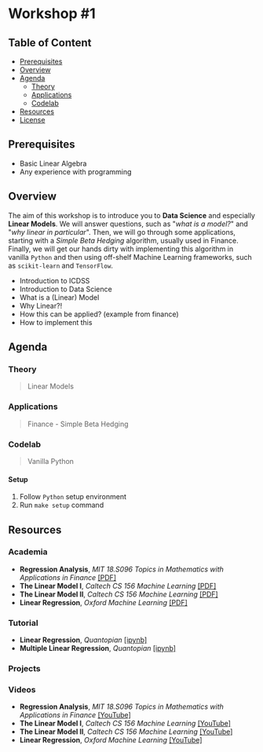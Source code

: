 # Workshop #1

## Table of Content
<!-- TOC depthFrom:2 -->

- [Prerequisites](#prerequisites)
- [Overview](#overview)
- [Agenda](#agenda)
    - [Theory](#theory)
    - [Applications](#applications)
    - [Codelab](#codelab)
- [Resources](#resources)
- [License](#license)

<!-- /TOC -->

## Prerequisites

* Basic Linear Algebra
* Any experience with programming 

## Overview

The aim of this workshop is to introduce you to **Data Science** and especially **Linear Models**.
We will answer questions, such as "_what is a model?_" and "_why linear in particular_".
Then, we will go through some applications, starting with a _Simple Beta Hedging_ algorithm, usually used in Finance. 
Finally, we will get our hands dirty with implementing this algorithm in vanilla `Python` and then using off-shelf Machine Learning frameworks, such as `scikit-learn` and `TensorFlow`.

* Introduction to ICDSS
* Introduction to Data Science
* What is a (Linear) Model
* Why Linear?!
* How this can be applied? (example from finance)
* How to implement this

## Agenda

### Theory

> Linear Models

### Applications

> Finance - Simple Beta Hedging

### Codelab

> Vanilla Python

#### Setup

1. Follow `Python` setup environment
2. Run `make setup` command

## Resources

### Academia

* **Regression Analysis**, _MIT 18.S096 Topics in Mathematics with Applications in Finance_ [[PDF]](https://ocw.mit.edu/courses/mathematics/18-s096-topics-in-mathematics-with-applications-in-finance-fall-2013/lecture-notes/MIT18_S096F13_lecnote6.pdf)
* **The Linear Model I**, _Caltech CS 156 Machine Learning_ [[PDF]](http://work.caltech.edu/slides/slides03.pdf)
* **The Linear Model II**, _Caltech CS 156 Machine Learning_ [[PDF]](http://work.caltech.edu/slides/slides09.pdf)
* **Linear Regression**, _Oxford Machine Learning_ [[PDF]](https://www.cs.ox.ac.uk/people/nando.defreitas/machinelearning/lecture2.pdf)

### Tutorial

* **Linear Regression**, _Quantopian_ [[ipynb]](https://github.com/quantopian/research_public/blob/master/notebooks/lectures/Linear_Regression/notebook.ipynb)
* **Multiple Linear Regression**, _Quantopian_ [[ipynb]](https://github.com/quantopian/research_public/blob/master/notebooks/lectures/Multiple_Linear_Regression/notebook.ipynb)

### Projects



### Videos

* **Regression Analysis**, _MIT 18.S096 Topics in Mathematics with Applications in Finance_ [[YouTube]](https://www.youtube.com/watch?v=l1kLCrxL9Hk&list=PLUl4u3cNGP63ctJIEC1UnZ0btsphnnoHR&index=5)
* **The Linear Model I**, _Caltech CS 156 Machine Learning_ [[YouTube]](https://www.youtube.com/watch?v=FIbVs5GbBlQ&hd=1)
* **The Linear Model II**, _Caltech CS 156 Machine Learning_ [[YouTube]](https://www.youtube.com/watch?v=qSTHZvN8hzs&hd=1)
* **Linear Regression**, _Oxford Machine Learning_ [[YouTube]](https://www.youtube.com/watch?v=DHspIG64CVM)